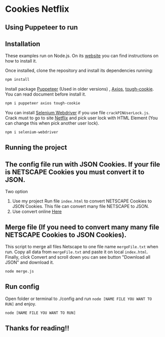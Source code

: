 # Cookies Netflix
## Using Puppeteer to run

## Installation

These examples run on Node.js. On its
[website](http://www.nodejs.org/download/) you can find instructions on how to
install it.

Once installed, clone the repository and install its dependencies running:

```bash
npm install
```
Install package [Puppeteer](https://www.npmjs.com/package/puppeteer) (Used in older versions) , [Axios](https://www.npmjs.com/package/axios), [tough-cookie](https://www.npmjs.com/package/tough-cookie). You can read document before install it.
```bash
npm i puppeteer axios tough-cookie
```

You can install [Selenium Webdriver](https://www.npmjs.com/package/selenium-webdriver) if you use file `crackPINUserLock.js`.
Crack must to go to site [Netflix](https://www.netflix.com/) and pick user lock with HTML Element (You can change this when pick another user lock).
```bash
npm i selenium-webdriver
```

## Running the project
## The config file run with JSON Cookies. If your file is NETSCAPE Cookies you must convert it to JSON.
Two option
1. Use my project
Run file `index.html` to convert NETSCAPE Cookies to JSON Cookies. This file can convert many file NETSCAPE to JSON.
2. Use convert online [Here](https://leaksradar.com/converter)

## Merge file (If you need to convert many many file NETSCAPE Cookies to JSON Cookies).
This script to merge all files Netscape to one file name `mergeFile.txt` when run. Copy all data from `mergeFile.txt` and paste it on local `index.html`.
Finally, click Convert and scroll down you can see button "Download all JSON" and download it.

```bash
node merge.js
```
## Run config
Open folder or terminal to ./config and run `node [NAME FILE YOU WANT TO RUN]` and enjoy.

```bash
node [NAME FILE YOU WANT TO RUN]
```

## Thanks for reading!!
